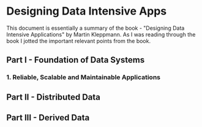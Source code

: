 # Designing Data Intensive Apps

This document is essentially a summary of the book - "Designing Data Intensive Applications" by Martin Kleppmann. As I was reading through the book I jotted the important relevant points from the book.

## Part I - Foundation of Data Systems

### 1. Reliable, Scalable and Maintainable Applications




## Part II - Distributed Data

## Part III - Derived Data